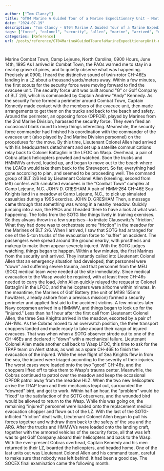 ```yaml
---

author: ["Tom Clancy"]
title: "GT04 Marine A Guided Tour of a Marine Expeditionary Unit - Marine_split_141.html"
date: "2024-07-19"
description: "Tom Clancy - GT04 Marine A Guided Tour of a Marine Expeditionary Unit"
tags: ["force", "colonel", "security", "allen", "marine", "arrived", "unit", "lieutenant", "back", "wasp", "meadow", "injured", "evacuee", "helicopter", "sea", "sotg", "combat", "town", "within", "minute", "first", "around", "made", "truck", "thing"]
categories: [Reference]
url: /posts/reference/GT04MarineAGuidedTourofaMarineExpeditionaryUnit-marinesplit141html

---
```



Marine
Combat Town, Camp Lejeune, North Carolina, 0900 Hours, June 14th, 1995
As I arrived in Combat Town, the PAOs warned me to stay in a nearby grove of pines, and to quietly observe what was happening. Precisely at 0900, I heard the distinctive sound of twin-rotor CH-46Es landing in a LZ about a thousand yards/meters away. Within a few minutes, the first scouts for the security force were moving forward to find the evacuee unit. The security force unit was built around "G" or Golf Company of BLT 2/6, which is commanded by Captain Andrew "Andy" Kennedy. As the security force formed a perimeter around Combat Town, Captain Kennedy made contact with the members of the evacuee unit, then made arrangements to get them on the trucks and back to the beach and safety. Around the perimeter, an opposing force (OPFOR), played by Marines from the 2nd Marine Division, harassed the security force. They even fired an occasional blank round to keep things interesting. Meanwhile, the security force commander had finished his coordination with the commander of the evacuee unit (also played by 2nd Marine Division personnel) on the procedures for the move. By this time, Lieutenant Colonel Allen had arrived with his headquarters detachment and set up a satellite communications relay back to Colonel Battaglini in the LFOC on Wasp. Overhead, a pair of Cobra attack helicopters prowled and watched. Soon the trucks and HMMWVs arrived, loaded up, and began to move out to the beach where the LCACs would take them back to the Shreveport. So far, everything had gone according to plan, and seemed to be proceeding well.
The command group of BLT 2/6 led by Lieutenant Colonel Allen (kneeling, second from left) confers with simulated evacuees in the "Combat Town" complex at Camp Lejeune, N.C.
JOHN D. GRESHAM
A pair of HMM-264 CH-46E Sea Knights land in a meadow at Camp Lejeune, N.C., to pick up simulated casualties during a 1995 exercise.
JOHN D. GRESHAM
Then, a message came through that something was wrong in a nearby meadow. Quickly jumping into a van, the PAOs and I headed there to have a look at what was happening. The folks from the SOTG like things lively in training exercises. So they always throw in a few surprises--to imitate Clausewitz's "friction." What they had done was to orchestrate some "friction" in the meadow for the Marines of BLT 2/6. When I arrived, I saw that SOTG had arranged for one of the 5-ton trucks of the evacuation force to "suffer" an accident. The passengers were spread around the ground nearby, with prosthesis and makeup to make them appear severely injured. With the SOTG judges watching, things began to happen.
Within a few minutes, the first Marines from the security unit arrived. They instantly called into Lieutenant Colonel Allen that an emergency situation had developed, that personnel were "down" and suffering severe trauma, and that personnel from the MEU (SOC) medical team were needed at the site immediately. Since medical evacuation to the Wasp would be required, with at least three CH-46s needed to carry the load, John Allen quickly relayed the request to Colonel Battaglini in the LFOC, and the helicopters were airborne within minutes. In the meantime, the Marines of Golf Battery (the unit of M198 155mm howitzers, already ashore from a previous mission) formed a security perimeter and applied first aid to the accident victims. A few minutes later Navy corpsmen arrived in a HMMWV, and things began to look up for the "injured."
Less than half hour after the first call from Lieutenant Colonel Allen, the three Sea Knights arrived in the meadow, escorted by a pair of AH-1Ws. As the Cobras moved to an overwatch position, the three transport choppers landed and made ready to take aboard their cargo of injured evacuees. That was when when a SOTG observer strode out to one of the CH-46Es and declared it "down" with a mechanical failure. Lieutenant Colonel Allen made another call back to Wasp LFOC, this time to ask for the TRAP team on Alert status, as well as a spare CH-46E to finish the evacuation of the injured.
While the new flight of Sea Knights flew in from the sea, the injured were triaged according to the severity of their injuries. The worst cases were loaded onto the two "good" CH-46s, and the choppers lifted off to take them to Wasp's trauma center. Meanwhile, the Cobras continued to patrol over the meadow and keep the occasional OPFOR patrol away from the meadow HLZ. When the two new helicopters arrive the TRAP team and their mechanics leapt out, surrounded the "downed" bird, and got to work. Within half an hour, the "problem" would be "fixed" to the satisfaction of the SOTG observers, and the wounded bird would be allowed to return to the Wasp.
While this was going on, the remaining "injured" personnel were loaded onto the replacement medical evacuation chopper and flown out of the LZ. With the last of the SOTG-inflicted "friction" dealt with, Lieutenant Colonel Allen began to pull his forces together and withdraw them back to the safety of the sea and the ARG. After the trucks and HMMWVs were loaded onto the landing craft, together with the armored vehicles of the security force, all that was left was to get Golf Company aboard their helicopters and back to the Wasp. With the ever-present Cobras overhead, Captain Kennedy and his men returned to their LZ, boarded the helicopters, and headed home. One of the last units out was Lieutenant Colonel Allen and his command team, careful to make sure that nobody was left behind. It had been a good day.
The SOCEX final examination came the following month.
